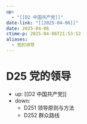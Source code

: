 ```yaml
---
up:
  - "[[D2 中国共产党]]"
date-link: "[[2025-04-06]]"
date: 2025-04-06
ctime-p: 2025-04-06T21:53:52
aliases:
  - 党的领导
---
```


# D25 党的领导

- up: [[D2 中国共产党]]
- down:	
	- D251 领导原则与方法
	- D252 群众路线
	
